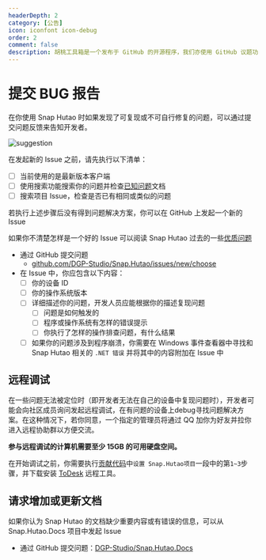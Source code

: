 ```yaml
---
headerDepth: 2
category: [公告]
icon: iconfont icon-debug
order: 2
comment: false
description: 胡桃工具箱是一个发布于 GitHub 的开源程序，我们亦使用 GitHub 议题功能来收集问题反馈，你可以通过 GitHub Issues 来提交问题报告。
---
```


# 提交 BUG 报告

在你使用 Snap Hutao 时如果发现了可复现或不可自行修复的问题，可以通过提交问题反馈来告知开发者。

![suggestion](https://img.alicdn.com/imgextra/i3/1797064093/O1CN01jXBMbe1g6du15k9kx_!!1797064093.jpg_.webp)

在发起新的 Issue 之前，请先执行以下清单：

- [ ] 当前使用的是最新版本客户端
- [ ] 使用搜索功能搜索你的问题并检查[已知问题](../advanced/known-issue.md)文档
- [ ] 搜索项目 Issue，检查是否已有相同或类似的问题

若执行上述步骤后没有得到问题解决方案，你可以在 GitHub 上发起一个新的 Issue

如果你不清楚怎样是一个好的 Issue 可以阅读 Snap Hutao 过去的一些[优质问题](https://github.com/DGP-Studio/Snap.Hutao/issues?q=is%3Aissue+label%3A%E4%BC%98%E8%B4%A8%E9%97%AE%E9%A2%98+is%3Aclosed)

- 通过 GitHub 提交问题
  - [github.com/DGP-Studio/Snap.Hutao/issues/new/choose](https://github.com/DGP-Studio/Snap.Hutao/issues/new/choose)
- 在 Issue 中，你应包含以下内容：
  - [ ] 你的设备 ID
  - [ ] 你的操作系统版本
  - [ ] 详细描述你的问题，开发人员应能根据你的描述复现问题
    - [ ] 问题是如何触发的
    - [ ] 程序或操作系统有怎样的错误提示
    - [ ] 你执行了怎样的操作排查问题，有什么结果
  - [ ] 如果你的问题涉及到程序崩溃，你需要在 Windows 事件查看器中寻找和 Snap Hutao 相关的 `.NET 错误` 并将其中的内容附加在 Issue 中

## 远程调试

在一些问题无法被定位时（即开发者无法在自己的设备中复现问题时），开发者可能会向社区成员询问发起远程调试，在有问题的设备上debug寻找问题解决方案。在这种情况下，若你同意，一个指定的管理员将通过 QQ 加你为好友并拉你进入远程协助群以方便交流。

**参与远程调试的计算机需要至少 15GB 的可用硬盘空间。**

在开始调试之前，你需要执行[贡献代码](../development/contribute.md)中`设置 Snap.Hutao项目`一段中的第`1~3`步骤，并下载安装 [ToDesk](https://www.todesk.com/download.html) 远程工具。

## 请求增加或更新文档

如果你认为 Snap Hutao 的文档缺少重要内容或有错误的信息，可以从 Snap.Hutao.Docs 项目中发起 Issue

- 通过 GitHub 提交问题：[DGP-Studio/Snap.Hutao.Docs](https://github.com/DGP-Studio/Snap.Hutao.Docs/issues/new/choose)
